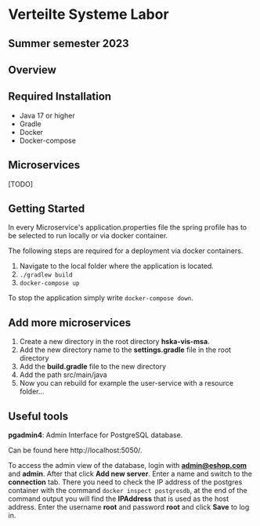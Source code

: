 # Verteilte Systeme Labor 
## Summer semester 2023
## Overview

## Required Installation

- Java 17 or higher
- Gradle
- Docker
- Docker-compose

## Microservices

[TODO]

## Getting Started

In every Microservice's application.properties file the spring profile has to be selected to run locally or via docker container.

The following steps are required for a deployment via docker containers.

1. Navigate to the local folder where the application is located.
2. `./gradlew build`
3. `docker-compose up`

To stop the application simply write `docker-compose down`.

## Add more microservices
1. Create a new directory in the root directory **hska-vis-msa**.
2. Add the new directory name to the **settings.gradle** file in the root directory
3. Add the **build.gradle** file to the new directory
4. Add the path src/main/java
5. Now you can rebuild for example the user-service with a resource folder... 


## Useful tools

**pgadmin4**: Admin Interface for PostgreSQL database. 

Can be found here http://localhost:5050/. 

To access the admin view of the database, login with **admin@eshop.com** and **admin**. After that click **Add new server**. Enter a name and switch to the **connection** tab. There you need to check the IP address of the postgres container with the command `docker inspect postgresdb`, at the end of the command output you will find the **IPAddress** that is used as the host address. Enter the username **root** and password **root** and click **Save** to log in.   
